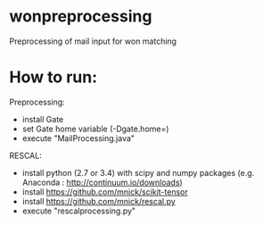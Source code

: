 wonpreprocessing
================
Preprocessing of mail input for won matching


How to run:
============

Preprocessing:
* install Gate
* set Gate home variable (-Dgate.home=<to gate base folder>)
* execute "MailProcessing.java"

RESCAL:
* install python (2.7 or 3.4) with scipy and numpy packages (e.g. Anaconda : http://continuum.io/downloads)
* install https://github.com/mnick/scikit-tensor
* install https://github.com/mnick/rescal.py
* execute "rescalprocessing.py"


